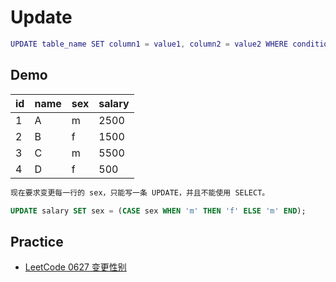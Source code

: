 # Update

```m
UPDATE table_name SET column1 = value1, column2 = value2 WHERE condition1;
```

## Demo

| id | name | sex | salary |
|----|------|-----|--------|
| 1  | A    | m   | 2500   |
| 2  | B    | f   | 1500   |
| 3  | C    | m   | 5500   |
| 4  | D    | f   | 500    |

```sql
现在要求变更每一行的 sex，只能写一条 UPDATE，并且不能使用 SELECT。

UPDATE salary SET sex = (CASE sex WHEN 'm' THEN 'f' ELSE 'm' END);
```

## Practice

- [LeetCode 0627 变更性别](https://leetcode-cn.com/problems/swap-salary/)
